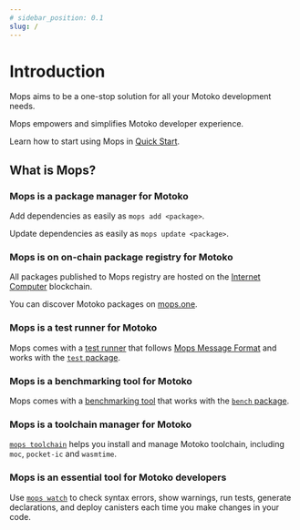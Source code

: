 ```yaml
---
# sidebar_position: 0.1
slug: /
---
```


# Introduction

Mops aims to be a one-stop solution for all your Motoko development needs.

Mops empowers and simplifies Motoko developer experience.

Learn how to start using Mops in [Quick Start](/quick-start).

## What is Mops?

### Mops is a package manager for Motoko

Add dependencies as easily as `mops add <package>`.

Update dependencies as easily as `mops update <package>`.

### Mops is on on-chain package registry for Motoko

All packages published to Mops registry are hosted on the [Internet Computer](https://internetcomputer.org/) blockchain.

You can discover Motoko packages on [mops.one](https://mops.one/).

### Mops is a test runner for Motoko

Mops comes with a [test runner](/cli/mops-test) that follows [Mops Message Format](https://github.com/ZenVoich/mops-message-format) and works with the [`test` package](https://mops.one/test).

### Mops is a benchmarking tool for Motoko

Mops comes with a [benchmarking tool](/cli/mops-bench) that works with the [`bench` package](https://mops.one/bench).

### Mops is a toolchain manager for Motoko

[`mops toolchain`](/cli/toolchain) helps you install and manage Motoko toolchain, including `moc`, `pocket-ic` and `wasmtime`.

### Mops is an essential tool for Motoko developers

Use [`mops watch`](/cli/mops-watch) to check syntax errors, show warnings, run tests, generate declarations, and deploy canisters each time you make changes in your code.